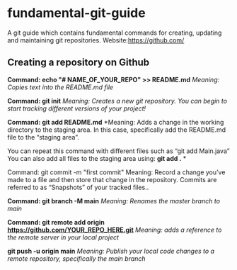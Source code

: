 # fundamental-git-guide
A git guide which contains fundamental commands for creating, updating and maintaining git repositories. 
Website:https://github.com/ 


## Creating a repository on Github

**Command: echo "# NAME_OF_YOUR_REPO" >> README.md** 
*Meaning: Copies text into the README.md file*


**Command: git init**
*Meaning: Creates a new git repository. You can begin to start tracking different versions of your project!*


**Command: git add README.md**
*Meaning: Adds a change in the working directory to the staging area. In this case, specifically add the README.md file to the “staging area”.

You can repeat this command with different files such as “git add Main.java” 
You can also add all files to the staging area using: **git add .** *


Command: git commit -m "first commit" 
Meaning: Record a change you’ve made to a file and then store that change in the repository. Commits are referred to as “Snapshots” of your tracked files.. 


**Command: git branch -M main** 
*Meaning: Renames the master branch to main*


**Command: git remote add origin https://github.com/YOUR_REPO_HERE.git**
*Meaning: adds a reference to the remote server in your local project*

**git push -u origin main**
*Meaning: Publish your local code changes to a remote repository, specifically the main branch*
